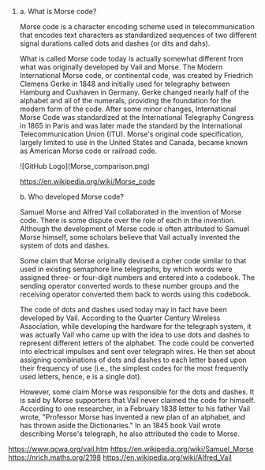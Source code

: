 1. a. What is Morse code?
      <p align="justify">

      Morse code is a character encoding scheme used in telecommunication that encodes text characters as standardized sequences of two different signal durations called dots and dashes (or dits and dahs).

      What is called Morse code today is actually somewhat different from what was originally developed by Vail and Morse. The Modern International Morse code, or continental code, was created by Friedrich Clemens Gerke in 1848 and initially used for telegraphy between Hamburg and Cuxhaven in Germany. Gerke changed nearly half of the alphabet and all of the numerals, providing the foundation for the modern form of the code. After some minor changes, International Morse Code was standardized at the International Telegraphy Congress in 1865 in Paris and was later made the standard by the International Telecommunication Union (ITU). Morse's original code specification, largely limited to use in the United States and Canada, became known as American Morse code or railroad code.
      </p>
      ![GitHub Logo](Morse_comparison.png)

      https://en.wikipedia.org/wiki/Morse_code

    b. Who developed Morse code?
    <p align="justify">

    Samuel Morse and Alfred Vail collaborated in the invention of Morse code. There is some dispute over the role of each in the invention.
    Although the development of Morse code is often attributed to Samuel Morse himself, some scholars believe that Vail actually invented the system of dots and dashes.  

    Some claim that Morse originally devised a cipher code similar to that used in existing semaphore line telegraphs, by which words were assigned three- or four-digit numbers and entered into a codebook. The sending operator converted words to these number groups and the receiving operator converted them back to words using this codebook.

    The code of dots and dashes used today may in fact have been developed by Vail. According to the Quarter Century Wireless Association, while developing the hardware for the telegraph system, it was actually Vail who came up with the idea to use dots and dashes to represent different letters of the alphabet. The code could be converted into electrical impulses and sent over telegraph wires. He then set about assigning combinations of dots and dashes to each letter based upon their frequency of use (i.e., the simplest codes for the most frequently used letters, hence, e is a single dot).

    However, some claim Morse was responsible for the dots and dashes. It is said by Morse supporters that Vail never claimed the code for himself. According to one researcher, in a February 1838 letter to his father Vail wrote, "Professor Morse has invented a new plan of an alphabet, and has thrown aside the Dictionaries." In an 1845 book Vail wrote describing Morse's telegraph, he also attributed the code to Morse.
    </p>
https://www.qcwa.org/vail.htm
https://en.wikipedia.org/wiki/Samuel_Morse
https://nrich.maths.org/2198
https://en.wikipedia.org/wiki/Alfred_Vail

